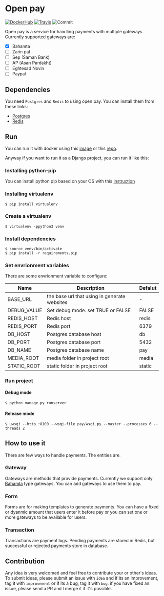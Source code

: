 # Open pay


[![DockerHub](https://img.shields.io/docker/pulls/thesinner/open-pay.svg)](https://hub.docker.com/r/thesinner/open-pay) [![Travis](https://travis-ci.org/theSinner/open-pay.svg?branch=master)](https://travis-ci.org/theSinner/open-pay#) ![Commit](https://img.shields.io/github/last-commit/theSinner/open-pay)

Open pay is a service for handling payments with multiple gateways.
Currently supported gateways are:

- [x] Bahamta
- [ ] Zarin pal
- [ ] Sep (Saman Bank)
- [ ] AP (Asan Pardakht)
- [ ] Eghtesad Novin
- [ ] Paypal

## Dependencies
You need `Postgres` and `Redis` to using open pay. You can install them from these links:

* [Postgres](https://www.postgresql.org/docs/12/install-procedure.html)
* [Redis](https://redis.io/topics/quickstart)

## Run

You can run it with docker using this [image](https://hub.docker.com/r/thesinner/open-pay) or this [repo](https://github.com/theSinner/open-pay-docker).

Anyway if you want to run it as a Django project, you can run it like this:

### Installing python-pip
You can install python pip based on your OS with this [instruction](https://pip.pypa.io/en/stable/installing/)

### Installing virtualenv
```
$ pip install virtualenv
```

### Create a virtualenv
```
$ virtualenv -ppython3 venv
```

### Install dependencies
```
$ source venv/bin/activate
$ pip install -r requirements.pip
```

### Set envrionment variables
There are some envrionment variable to configure:

|Name|Description|Defalut|
|--|--|--|
|BASE_URL|the base url that using in generate websites  |-|
|DEBUG_VALUE|Set debug mode. set TRUE or FALSE|FALSE|
|REDIS_HOST|Redis host|redis|
|REDIS_PORT|Redis port|6379|
|DB_HOST|Postgres database host|db|
|DB_PORT|Postgres database port|5432|
|DB_NAME|Postgres database name|pay|
|MEDIA_ROOT|media folder in project root|media|
|STATIC_ROOT|static folder in project root|static|


### Run project

#### Debug mode
```
$ python manage.py runserver
```
#### Release mode
```
$ uwsgi --http :8100 --wsgi-file pay/wsgi.py --master --processes 6 --threads 2
```

## How to use it
There are few ways to handle payments. The entities are:

### Gateway
Gateways are methods that provide payments. Currently we support only [Bahamta](https://bahamta.com) type gateways. You can add gateways to use them to pay.

### Form
Forms are for making templates to generate payments. You can have a fixed or dyanmic amount that users enter it before pay or you can set one or more gateways to be available for users.

### Transaction
Transactions are payment logs. Pending payments are stored in Redis, but successful or rejected payments store in database.

  

## Contribution
Any idea is very welcomed and feel free to contribute your or other's ideas.
To submit ideas, please submit an issue with `idea` and if its an improvement, tag it with `improvement` or if its a bug, tag it with `bug`.
if you have fixed an issue, please send a PR and I merge it if it's possible.